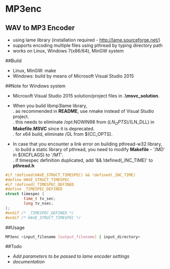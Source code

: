 # MP3enc

WAV to MP3 Encoder
---------------------------------------------

- using lame library (installation required - http://lame.sourceforge.net/)
- supports encoding multiple files using pthread by typing directory path
- works on Linux, Windows 7(x86/64), MinGW system

##Build
- Linux, MinGW: make
- Windows: build by means of Microsoft Visual Studio 2015

##Note for Windows system
- Microsoft Visual Studio 2015 solution/project files in **.\\msvc_solution**.
- When you build libmp3lame library,  
 . as recommended in **README**, use nmake instead of Visual Studio project.  
 . this needs to eliminate /opt:NOWIN98 from $(LN_OPTS)/$(LN_DLL) in **Makefile.MSVC** since it is deprecated.  
 . for x64 build, eliminate /GL from $(CC_OPTS).  

- In case that you encounter a link error on building pthread-w32 library,  
 . to build a static library of pthread, you need to modify **Makefile** - '/MD' in $(XCFLAGS) to '/MT'.  
 . if timespec definition duplicated, add '&& !defined(_INC_TIME)' to **pthread.h**  
 

```c
#if !defined(HAVE_STRUCT_TIMESPEC) && !defined(_INC_TIME)
#define HAVE_STRUCT_TIMESPEC
#if !defined(_TIMESPEC_DEFINED
#define _TIMESPEC_DEFINED
struct timespec {
        time_t tv_sec;
        long tv_nsec;
};
#endif /* _TIMESPEC_DEFINED */
#endif /* HAVE_STRUCT_TIMESPEC */
```
 

##Usage
```sh
MP3enc <input_filename [output_filename] | input_directory>
```
##Todo
- _Add parameters to be passed to lame encoder settings_
- _documentation_
